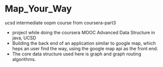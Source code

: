 # Map_Your_Way
ucsd intermediate oopm course from coursera-part3
+ project while doing the coursera MOOC Advanced Data Structure in java, UCSD
+ Building the back end of an application similar to google map, which heps an user find the way, using the google map api as the front end.
+ The core data structure used here is graph and graph routing algorithms.
